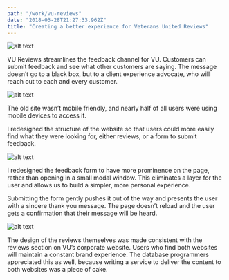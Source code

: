 ```yaml
---
path: "/work/vu-reviews"
date: "2018-03-28T21:27:33.962Z"
title: "Creating a better experience for Veterans United Reviews"
---
```


![alt text](http://www.bobbyadamson.com/images/project-images/vurev/vurev-before-after.jpg "Before and after screenshots of VeteransUnitedReviews.com")
	
VU Reviews streamlines the feedback channel for VU. Customers can submit feedback and see what other customers are saying. The message doesn’t go to a black box, but to a client experience advocate, who will reach out to each and every customer.
		
![alt text](http://www.bobbyadamson.com/images/project-images/vurev/vurev-mobile-desk-home.jpg "homepage form")
		
The old site wasn’t mobile friendly, and nearly half of all users were using mobile devices to access it.
		
I redesigned the structure of the website so that users could more easily find what they were looking for, either reviews, or a form to submit feedback.
		
![alt text](http://www.bobbyadamson.com/images/project-images/vurev/vurev-mobile-desk-feedback.jpg "feedback form")
		
I redesigned the feedback form to have more prominence on the page, rather than opening in a small modal window. This eliminates a layer for the user and allows us to build a simpler, more personal experience.
	
Submitting the form gently pushes it out of the way and presents the user with a sincere thank you message. The page doesn’t reload and the user gets a confirmation that their message will be heard.

![alt text](http://www.bobbyadamson.com/images/project-images/vurev/vurev-mobile-desk-reviews.jpg "feedback form")

The design of the reviews themselves was made consistent with the reviews section on VU’s corporate website. Users who find both websites will maintain a constant brand experience. The database programmers appreciated this as well, because writing a service to deliver the content to both websites was a piece of cake.
		